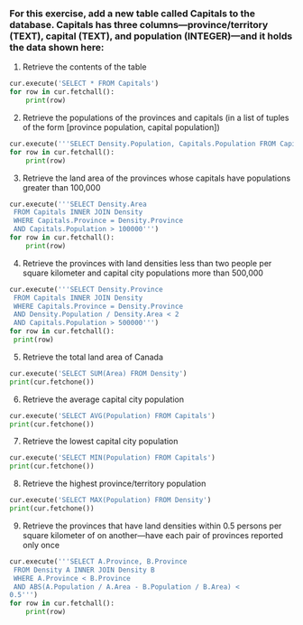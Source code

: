 ### For this exercise, add a new table called Capitals to the database. Capitals has three columns—province/territory (TEXT), capital (TEXT), and population (INTEGER)—and it holds the data shown here:

1. Retrieve the contents of the table
```python
cur.execute('SELECT * FROM Capitals')
for row in cur.fetchall():
    print(row)
```

2. Retrieve the populations of the provinces and capitals (in a list of tuples of the form [province population, capital population])

```python
cur.execute('''SELECT Density.Population, Capitals.Population FROM Capitals INNER JOIN Density WHERE Capitals.Province = Density.Province''')
for row in cur.fetchall():
    print(row)
```

3. Retrieve the land area of the provinces whose capitals have populations greater than 100,000

```python
cur.execute('''SELECT Density.Area
 FROM Capitals INNER JOIN Density
 WHERE Capitals.Province = Density.Province
 AND Capitals.Population > 100000''')
for row in cur.fetchall():
    print(row)
```

4. Retrieve the provinces with land densities less than two people per square kilometer and capital city populations more than 500,000

```python
cur.execute('''SELECT Density.Province
 FROM Capitals INNER JOIN Density
 WHERE Capitals.Province = Density.Province
 AND Density.Population / Density.Area < 2
 AND Capitals.Population > 500000''')
for row in cur.fetchall():
 print(row)
```

5. Retrieve the total land area of Canada

```python
cur.execute('SELECT SUM(Area) FROM Density')
print(cur.fetchone())
```

6. Retrieve the average capital city population

```python
cur.execute('SELECT AVG(Population) FROM Capitals')
print(cur.fetchone())
```

7. Retrieve the lowest capital city population

```python
cur.execute('SELECT MIN(Population) FROM Capitals')
print(cur.fetchone())
```

8. Retrieve the highest province/territory population

```python
cur.execute('SELECT MAX(Population) FROM Density')
print(cur.fetchone())
```

9. Retrieve the provinces that have land densities within 0.5 persons per square kilometer of on another—have each pair of provinces reported only once

```python
cur.execute('''SELECT A.Province, B.Province
 FROM Density A INNER JOIN Density B
 WHERE A.Province < B.Province
 AND ABS(A.Population / A.Area - B.Population / B.Area) <
0.5''')
for row in cur.fetchall():
    print(row)
```